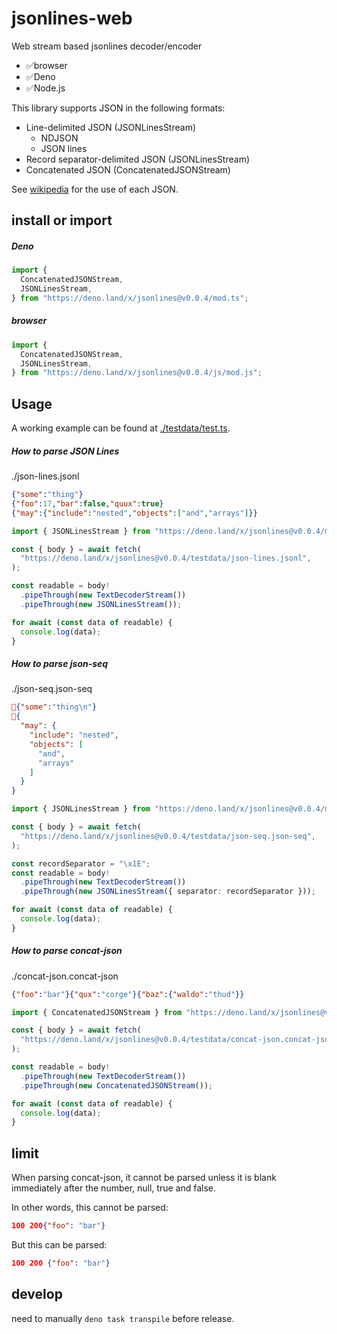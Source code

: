 # jsonlines-web

Web stream based jsonlines decoder/encoder

- ✅browser
- ✅Deno
- ✅Node.js

This library supports JSON in the following formats:

- Line-delimited JSON (JSONLinesStream)
  - NDJSON
  - JSON lines
- Record separator-delimited JSON (JSONLinesStream)
- Concatenated JSON (ConcatenatedJSONStream)

See [wikipedia](https://en.wikipedia.org/wiki/JSON_streaming) for the use of
each JSON.

## install or import

##### Deno

```ts
import {
  ConcatenatedJSONStream,
  JSONLinesStream,
} from "https://deno.land/x/jsonlines@v0.0.4/mod.ts";
```

##### browser

```ts
import {
  ConcatenatedJSONStream,
  JSONLinesStream,
} from "https://deno.land/x/jsonlines@v0.0.4/js/mod.js";
```

## Usage

A working example can be found at [./testdata/test.ts](./testdata/test.ts).

##### How to parse JSON Lines

./json-lines.jsonl

```json
{"some":"thing"}
{"foo":17,"bar":false,"quux":true}
{"may":{"include":"nested","objects":["and","arrays"]}}
```

```ts
import { JSONLinesStream } from "https://deno.land/x/jsonlines@v0.0.4/mod.ts";

const { body } = await fetch(
  "https://deno.land/x/jsonlines@v0.0.4/testdata/json-lines.jsonl",
);

const readable = body!
  .pipeThrough(new TextDecoderStream())
  .pipeThrough(new JSONLinesStream());

for await (const data of readable) {
  console.log(data);
}
```

##### How to parse json-seq

./json-seq.json-seq

```json
{"some":"thing\n"}
{
  "may": {
    "include": "nested",
    "objects": [
      "and",
      "arrays"
    ]
  }
}
```

```ts
import { JSONLinesStream } from "https://deno.land/x/jsonlines@v0.0.4/mod.ts";

const { body } = await fetch(
  "https://deno.land/x/jsonlines@v0.0.4/testdata/json-seq.json-seq",
);

const recordSeparator = "\x1E";
const readable = body!
  .pipeThrough(new TextDecoderStream())
  .pipeThrough(new JSONLinesStream({ separator: recordSeparator }));

for await (const data of readable) {
  console.log(data);
}
```

##### How to parse concat-json

./concat-json.concat-json

```json
{"foo":"bar"}{"qux":"corge"}{"baz":{"waldo":"thud"}}
```

```ts
import { ConcatenatedJSONStream } from "https://deno.land/x/jsonlines@v0.0.4/mod.ts";

const { body } = await fetch(
  "https://deno.land/x/jsonlines@v0.0.4/testdata/concat-json.concat-json",
);

const readable = body!
  .pipeThrough(new TextDecoderStream())
  .pipeThrough(new ConcatenatedJSONStream());

for await (const data of readable) {
  console.log(data);
}
```

## limit

When parsing concat-json, it cannot be parsed unless it is blank immediately
after the number, null, true and false.

In other words, this cannot be parsed:

```json
100 200{"foo": "bar"}
```

But this can be parsed:

```json
100 200 {"foo": "bar"}
```

## develop

need to manually `deno task transpile` before release.
